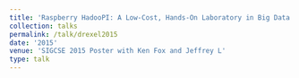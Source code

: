 ```yaml
---
title: 'Raspberry HadooPI: A Low-Cost, Hands-On Laboratory in Big Data and Analytics'
collection: talks
permalink: /talk/drexel2015
date: '2015'
venue: 'SIGCSE 2015 Poster with Ken Fox and Jeffrey L'
type: talk
---
```


